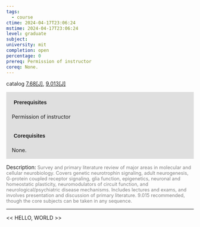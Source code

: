 ```yaml
---
tags:
  - course
ctime: 2024-04-17T23:06:24
mstime: 2024-04-17T23:06:24
level: graduate
subject: 
university: mit
completion: open
percentage: 0
prereq: Permission of instructor
coreq: None.
---
```


catalog [7.68[J]](http://student.mit.edu/catalog/m7a.html#7.68), [9.013[J]](http://student.mit.edu/catalog/m9a.html#9.013)

<span style="display: block; padding: 15px; background-color: rgb(100, 100, 100, 0.2);"><font id="m_prereq3656_0" style="display: block; font-family: Arial, sans-serif; font-weight: bold; padding: 5px">Prerequisites</font><br><span id="prereq3656_0">Permission of instructor</span></span>
<span style="display: block; padding: 15px; background-color: rgb(100, 100, 100, 0.2);"><font id="m_coreq3656_0" style="display: block; font-family: Arial, sans-serif; font-weight: bold; padding: 5px">Corequisites</font><br><span id="coreq3656_0">None.</span></span>

<font style="">Description:</font>
<font style="color: grey; font-size: 0.8rem;">Survey and primary literature review of major areas in molecular and cellular neurobiology. Covers genetic neurotrophin signaling, adult neurogenesis, G-protein coupled receptor signaling, glia function, epigenetics, neuronal and homeostatic plasticity, neuromodulators of circuit function, and neurological/psychiatric disease mechanisms. Includes lectures and exams, and involves presentation and discussion of primary literature. 9.015 recommended, though the core subjects can be taken in any sequence.</font>



---

<< HELLO, WORLD >>
